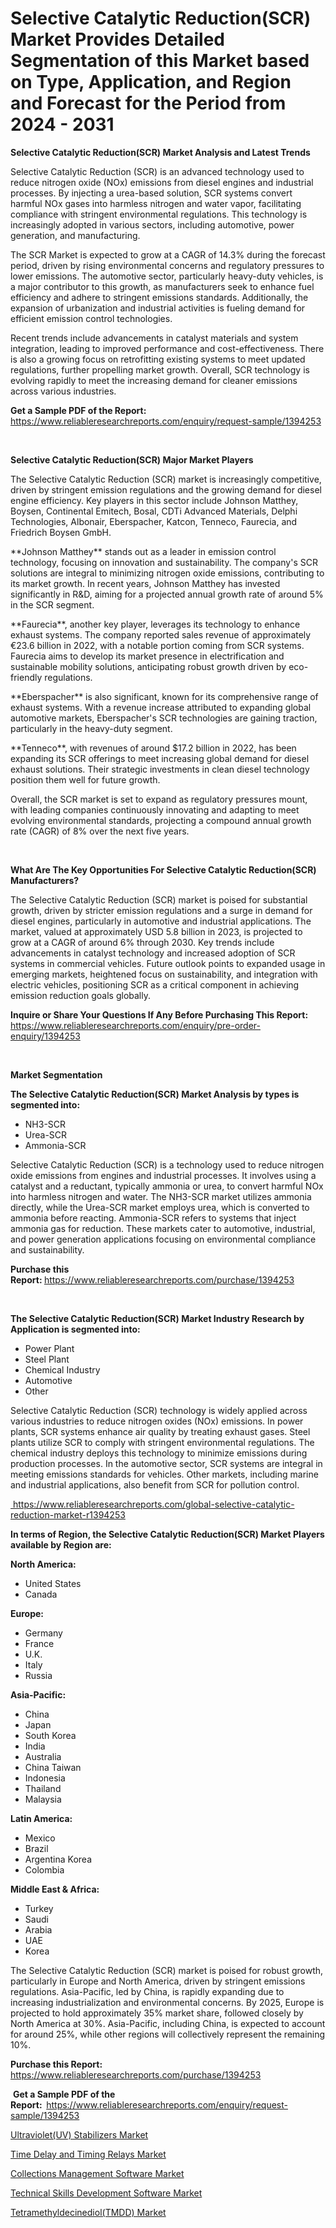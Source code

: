 <p><h1>Selective Catalytic Reduction(SCR) Market Provides Detailed Segmentation of this Market based on Type, Application, and Region and Forecast for the Period from 2024 - 2031</h1></p><p><strong>Selective Catalytic Reduction(SCR) Market Analysis and Latest Trends</strong></p>
<p><p>Selective Catalytic Reduction (SCR) is an advanced technology used to reduce nitrogen oxide (NOx) emissions from diesel engines and industrial processes. By injecting a urea-based solution, SCR systems convert harmful NOx gases into harmless nitrogen and water vapor, facilitating compliance with stringent environmental regulations. This technology is increasingly adopted in various sectors, including automotive, power generation, and manufacturing.</p><p>The SCR Market is expected to grow at a CAGR of 14.3% during the forecast period, driven by rising environmental concerns and regulatory pressures to lower emissions. The automotive sector, particularly heavy-duty vehicles, is a major contributor to this growth, as manufacturers seek to enhance fuel efficiency and adhere to stringent emissions standards. Additionally, the expansion of urbanization and industrial activities is fueling demand for efficient emission control technologies.</p><p>Recent trends include advancements in catalyst materials and system integration, leading to improved performance and cost-effectiveness. There is also a growing focus on retrofitting existing systems to meet updated regulations, further propelling market growth. Overall, SCR technology is evolving rapidly to meet the increasing demand for cleaner emissions across various industries.</p></p>
<p><strong>Get a Sample PDF of the Report:&nbsp;</strong> <a href="https://www.reliableresearchreports.com/enquiry/request-sample/1394253?utm_campaign=34&utm_medium=2&utm_source=Github&utm_content=ia&utm_term=05122024&utm_id=selective-catalytic-reductionscr">https://www.reliableresearchreports.com/enquiry/request-sample/1394253</a></p>
<p>&nbsp;</p>
<p><strong>Selective Catalytic Reduction(SCR) Major Market Players</strong></p>
<p><p>The Selective Catalytic Reduction (SCR) market is increasingly competitive, driven by stringent emission regulations and the growing demand for diesel engine efficiency. Key players in this sector include Johnson Matthey, Boysen, Continental Emitech, Bosal, CDTi Advanced Materials, Delphi Technologies, Albonair, Eberspacher, Katcon, Tenneco, Faurecia, and Friedrich Boysen GmbH.</p><p>**Johnson Matthey** stands out as a leader in emission control technology, focusing on innovation and sustainability. The company's SCR solutions are integral to minimizing nitrogen oxide emissions, contributing to its market growth. In recent years, Johnson Matthey has invested significantly in R&D, aiming for a projected annual growth rate of around 5% in the SCR segment.</p><p>**Faurecia**, another key player, leverages its technology to enhance exhaust systems. The company reported sales revenue of approximately €23.6 billion in 2022, with a notable portion coming from SCR systems. Faurecia aims to develop its market presence in electrification and sustainable mobility solutions, anticipating robust growth driven by eco-friendly regulations.</p><p>**Eberspacher** is also significant, known for its comprehensive range of exhaust systems. With a revenue increase attributed to expanding global automotive markets, Eberspacher's SCR technologies are gaining traction, particularly in the heavy-duty segment.</p><p>**Tenneco**, with revenues of around $17.2 billion in 2022, has been expanding its SCR offerings to meet increasing global demand for diesel exhaust solutions. Their strategic investments in clean diesel technology position them well for future growth.</p><p>Overall, the SCR market is set to expand as regulatory pressures mount, with leading companies continuously innovating and adapting to meet evolving environmental standards, projecting a compound annual growth rate (CAGR) of 8% over the next five years.</p></p>
<p>&nbsp;</p>
<p><strong>What Are The Key Opportunities For Selective Catalytic Reduction(SCR) Manufacturers?</strong></p>
<p><p>The Selective Catalytic Reduction (SCR) market is poised for substantial growth, driven by stricter emission regulations and a surge in demand for diesel engines, particularly in automotive and industrial applications. The market, valued at approximately USD 5.8 billion in 2023, is projected to grow at a CAGR of around 6% through 2030. Key trends include advancements in catalyst technology and increased adoption of SCR systems in commercial vehicles. Future outlook points to expanded usage in emerging markets, heightened focus on sustainability, and integration with electric vehicles, positioning SCR as a critical component in achieving emission reduction goals globally.</p></p>
<p><strong>Inquire or Share Your Questions If Any Before Purchasing This Report:</strong> <a href="https://www.reliableresearchreports.com/enquiry/pre-order-enquiry/1394253?utm_campaign=34&utm_medium=2&utm_source=Github&utm_content=ia&utm_term=05122024&utm_id=selective-catalytic-reductionscr">https://www.reliableresearchreports.com/enquiry/pre-order-enquiry/1394253</a></p>
<p>&nbsp;</p>
<p><strong>Market Segmentation</strong></p>
<p><strong>The Selective Catalytic Reduction(SCR) Market Analysis by types is segmented into:</strong></p>
<p><ul><li>NH3-SCR</li><li>Urea-SCR</li><li>Ammonia-SCR</li></ul></p>
<p><p>Selective Catalytic Reduction (SCR) is a technology used to reduce nitrogen oxide emissions from engines and industrial processes. It involves using a catalyst and a reductant, typically ammonia or urea, to convert harmful NOx into harmless nitrogen and water. The NH3-SCR market utilizes ammonia directly, while the Urea-SCR market employs urea, which is converted to ammonia before reacting. Ammonia-SCR refers to systems that inject ammonia gas for reduction. These markets cater to automotive, industrial, and power generation applications focusing on environmental compliance and sustainability.</p></p>
<p><strong>Purchase this Report:&nbsp;</strong><a href="https://www.reliableresearchreports.com/purchase/1394253?utm_campaign=34&utm_medium=2&utm_source=Github&utm_content=ia&utm_term=05122024&utm_id=selective-catalytic-reductionscr">https://www.reliableresearchreports.com/purchase/1394253</a></p>
<p>&nbsp;</p>
<p><strong>The Selective Catalytic Reduction(SCR) Market Industry Research by Application is segmented into:</strong></p>
<p><ul><li>Power Plant</li><li>Steel Plant</li><li>Chemical Industry</li><li>Automotive</li><li>Other</li></ul></p>
<p><p>Selective Catalytic Reduction (SCR) technology is widely applied across various industries to reduce nitrogen oxides (NOx) emissions. In power plants, SCR systems enhance air quality by treating exhaust gases. Steel plants utilize SCR to comply with stringent environmental regulations. The chemical industry deploys this technology to minimize emissions during production processes. In the automotive sector, SCR systems are integral in meeting emissions standards for vehicles. Other markets, including marine and industrial applications, also benefit from SCR for pollution control.</p></p>
<p><a href="https://www.reliableresearchreports.com/global-selective-catalytic-reduction-market-r1394253?utm_campaign=34&utm_medium=2&utm_source=Github&utm_content=ia&utm_term=05122024&utm_id=selective-catalytic-reductionscr">&nbsp;https://www.reliableresearchreports.com/global-selective-catalytic-reduction-market-r1394253</a></p>
<p><strong>In terms of Region, the Selective Catalytic Reduction(SCR) Market Players available by Region are:</strong></p>
<p>
    <p> <strong> North America: </strong>
        <ul>
            <li>United States</li>
            <li>Canada</li>
        </ul>
        </p> 
    <p> <strong> Europe: </strong>
        <ul>
            <li>Germany</li>
            <li>France</li>
            <li>U.K.</li>
            <li>Italy</li>
            <li>Russia</li>
        </ul>
        </p> 
    <p> <strong> Asia-Pacific: </strong>
        <ul>
            <li>China</li>
            <li>Japan</li>
            <li>South Korea</li>
            <li>India</li>
            <li>Australia</li>
            <li>China Taiwan</li>
            <li>Indonesia</li>
            <li>Thailand</li>
            <li>Malaysia</li>
        </ul>
        </p> 
    <p> <strong> Latin America: </strong>
        <ul>
            <li>Mexico</li>
            <li>Brazil</li>
            <li>Argentina Korea</li>
            <li>Colombia</li>
        </ul>
        </p> 
    <p> <strong> Middle East & Africa: </strong>
        <ul>
            <li>Turkey</li>
            <li>Saudi</li>
            <li>Arabia</li>
            <li>UAE</li>
            <li>Korea</li>
        </ul>
    </p>
    </p>
<p><p>The Selective Catalytic Reduction (SCR) market is poised for robust growth, particularly in Europe and North America, driven by stringent emissions regulations. Asia-Pacific, led by China, is rapidly expanding due to increasing industrialization and environmental concerns. By 2025, Europe is projected to hold approximately 35% market share, followed closely by North America at 30%. Asia-Pacific, including China, is expected to account for around 25%, while other regions will collectively represent the remaining 10%.</p></p>
<p><strong>Purchase this Report: </strong><a href="https://www.reliableresearchreports.com/purchase/1394253?utm_campaign=34&utm_medium=2&utm_source=Github&utm_content=ia&utm_term=05122024&utm_id=selective-catalytic-reductionscr">https://www.reliableresearchreports.com/purchase/1394253</a></p>
<p>&nbsp;<strong>Get a Sample PDF of the Report:&nbsp;&nbsp;</strong><a href="https://www.reliableresearchreports.com/enquiry/request-sample/1394253?utm_campaign=34&utm_medium=2&utm_source=Github&utm_content=ia&utm_term=05122024&utm_id=selective-catalytic-reductionscr">https://www.reliableresearchreports.com/enquiry/request-sample/1394253</a></p>
<p><strong></strong></p>
<p><p><a href="https://github.com/AshikRahman991/Market-Research-Report-List-1/blob/main/ultravioletuv-stabilizers-market.md?utm_campaign=34&utm_medium=2&utm_source=Github&utm_content=ia&utm_term=05122024&utm_id=selective-catalytic-reductionscr">Ultraviolet(UV) Stabilizers Market</a></p><p><a href="https://issuu.com/reportprime-2/docs/time-delay-and-timing-relays-market-size-2030.pptx?utm_campaign=34&utm_medium=2&utm_source=Github&utm_content=ia&utm_term=05122024&utm_id=selective-catalytic-reductionscr">Time Delay and Timing Relays Market</a></p><p><a href="https://www.linkedin.com/pulse/global-collections-management-software-market-analysis-usdie?utm_campaign=34&utm_medium=2&utm_source=Github&utm_content=ia&utm_term=05122024&utm_id=selective-catalytic-reductionscr">Collections Management Software Market</a></p><p><a href="https://www.linkedin.com/pulse/technical-skills-development-software-market-forecast-projected-d9eke?utm_campaign=34&utm_medium=2&utm_source=Github&utm_content=ia&utm_term=05122024&utm_id=selective-catalytic-reductionscr">Technical Skills Development Software Market</a></p><p><a href="https://github.com/HobertDavis43/Market-Research-Report-List-1/blob/main/tetramethyldecinedioltmdd-market.md?utm_campaign=34&utm_medium=2&utm_source=Github&utm_content=ia&utm_term=05122024&utm_id=selective-catalytic-reductionscr">Tetramethyldecinediol(TMDD) Market</a></p></p>